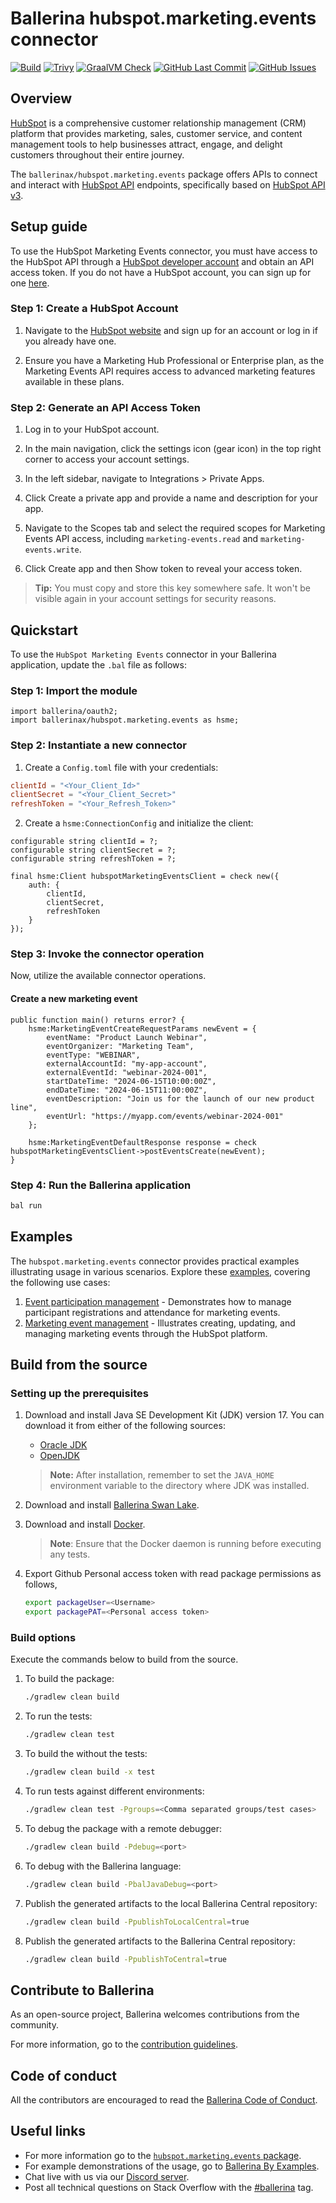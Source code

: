 
# Ballerina hubspot.marketing.events connector

[![Build](https://github.com/ballerina-platform/module-ballerinax-hubspot.marketing.events/actions/workflows/ci.yml/badge.svg)](https://github.com/ballerina-platform/module-ballerinax-hubspot.marketing.events/actions/workflows/ci.yml)
[![Trivy](https://github.com/ballerina-platform/module-ballerinax-hubspot.marketing.events/actions/workflows/trivy-scan.yml/badge.svg)](https://github.com/ballerina-platform/module-ballerinax-hubspot.marketing.events/actions/workflows/trivy-scan.yml)
[![GraalVM Check](https://github.com/ballerina-platform/module-ballerinax-hubspot.marketing.events/actions/workflows/build-with-bal-test-graalvm.yml/badge.svg)](https://github.com/ballerina-platform/module-ballerinax-hubspot.marketing.events/actions/workflows/build-with-bal-test-graalvm.yml)
[![GitHub Last Commit](https://img.shields.io/github/last-commit/ballerina-platform/module-ballerinax-hubspot.marketing.events.svg)](https://github.com/ballerina-platform/module-ballerinax-hubspot.marketing.events/commits/master)
[![GitHub Issues](https://img.shields.io/github/issues/ballerina-platform/ballerina-library/module/hubspot.marketing.events.svg?label=Open%20Issues)](https://github.com/ballerina-platform/ballerina-library/labels/module%hubspot.marketing.events)

## Overview

[HubSpot](https://www.hubspot.com/) is a comprehensive customer relationship management (CRM) platform that provides marketing, sales, customer service, and content management tools to help businesses attract, engage, and delight customers throughout their entire journey.

The `ballerinax/hubspot.marketing.events` package offers APIs to connect and interact with [HubSpot API](https://developers.hubspot.com/docs/api/overview) endpoints, specifically based on [HubSpot API v3](https://developers.hubspot.com/docs/api/marketing/events).
## Setup guide

To use the HubSpot Marketing Events connector, you must have access to the HubSpot API through a [HubSpot developer account](https://developers.hubspot.com/) and obtain an API access token. If you do not have a HubSpot account, you can sign up for one [here](https://www.hubspot.com/products/get-started).

### Step 1: Create a HubSpot Account

1. Navigate to the [HubSpot website](https://www.hubspot.com/) and sign up for an account or log in if you already have one.

2. Ensure you have a Marketing Hub Professional or Enterprise plan, as the Marketing Events API requires access to advanced marketing features available in these plans.

### Step 2: Generate an API Access Token

1. Log in to your HubSpot account.

2. In the main navigation, click the settings icon (gear icon) in the top right corner to access your account settings.

3. In the left sidebar, navigate to Integrations > Private Apps.

4. Click Create a private app and provide a name and description for your app.

5. Navigate to the Scopes tab and select the required scopes for Marketing Events API access, including `marketing-events.read` and `marketing-events.write`.

6. Click Create app and then Show token to reveal your access token.

> **Tip:** You must copy and store this key somewhere safe. It won't be visible again in your account settings for security reasons.
## Quickstart

To use the `HubSpot Marketing Events` connector in your Ballerina application, update the `.bal` file as follows:

### Step 1: Import the module

```ballerina
import ballerina/oauth2;
import ballerinax/hubspot.marketing.events as hsme;
```

### Step 2: Instantiate a new connector

1. Create a `Config.toml` file with your credentials:

```toml
clientId = "<Your_Client_Id>"
clientSecret = "<Your_Client_Secret>"
refreshToken = "<Your_Refresh_Token>"
```

2. Create a `hsme:ConnectionConfig` and initialize the client:

```ballerina
configurable string clientId = ?;
configurable string clientSecret = ?;
configurable string refreshToken = ?;

final hsme:Client hubspotMarketingEventsClient = check new({
    auth: {
        clientId,
        clientSecret,
        refreshToken
    }
});
```

### Step 3: Invoke the connector operation

Now, utilize the available connector operations.

#### Create a new marketing event

```ballerina
public function main() returns error? {
    hsme:MarketingEventCreateRequestParams newEvent = {
        eventName: "Product Launch Webinar",
        eventOrganizer: "Marketing Team",
        eventType: "WEBINAR",
        externalAccountId: "my-app-account",
        externalEventId: "webinar-2024-001",
        startDateTime: "2024-06-15T10:00:00Z",
        endDateTime: "2024-06-15T11:00:00Z",
        eventDescription: "Join us for the launch of our new product line",
        eventUrl: "https://myapp.com/events/webinar-2024-001"
    };

    hsme:MarketingEventDefaultResponse response = check hubspotMarketingEventsClient->postEventsCreate(newEvent);
}
```

### Step 4: Run the Ballerina application

```bash
bal run
```
## Examples

The `hubspot.marketing.events` connector provides practical examples illustrating usage in various scenarios. Explore these [examples](https://github.com/ballerina-platform/module-ballerinax-hubspot.marketing.events/tree/main/examples), covering the following use cases:

1. [Event participation management](https://github.com/ballerina-platform/module-ballerinax-hubspot.marketing.events/tree/main/examples/event_participation_management) - Demonstrates how to manage participant registrations and attendance for marketing events.
2. [Marketing event management](https://github.com/ballerina-platform/module-ballerinax-hubspot.marketing.events/tree/main/examples/marketing_event_management) - Illustrates creating, updating, and managing marketing events through the HubSpot platform.
## Build from the source

### Setting up the prerequisites

1. Download and install Java SE Development Kit (JDK) version 17. You can download it from either of the following sources:

    * [Oracle JDK](https://www.oracle.com/java/technologies/downloads/)
    * [OpenJDK](https://adoptium.net/)

    > **Note:** After installation, remember to set the `JAVA_HOME` environment variable to the directory where JDK was installed.

2. Download and install [Ballerina Swan Lake](https://ballerina.io/).

3. Download and install [Docker](https://www.docker.com/get-started).

    > **Note**: Ensure that the Docker daemon is running before executing any tests.

4. Export Github Personal access token with read package permissions as follows,

    ```bash
    export packageUser=<Username>
    export packagePAT=<Personal access token>
    ```

### Build options

Execute the commands below to build from the source.

1. To build the package:

    ```bash
    ./gradlew clean build
    ```

2. To run the tests:

    ```bash
    ./gradlew clean test
    ```

3. To build the without the tests:

    ```bash
    ./gradlew clean build -x test
    ```

4. To run tests against different environments:

    ```bash
    ./gradlew clean test -Pgroups=<Comma separated groups/test cases>
    ```

5. To debug the package with a remote debugger:

    ```bash
    ./gradlew clean build -Pdebug=<port>
    ```

6. To debug with the Ballerina language:

    ```bash
    ./gradlew clean build -PbalJavaDebug=<port>
    ```

7. Publish the generated artifacts to the local Ballerina Central repository:

    ```bash
    ./gradlew clean build -PpublishToLocalCentral=true
    ```

8. Publish the generated artifacts to the Ballerina Central repository:

    ```bash
    ./gradlew clean build -PpublishToCentral=true
    ```

## Contribute to Ballerina

As an open-source project, Ballerina welcomes contributions from the community.

For more information, go to the [contribution guidelines](https://github.com/ballerina-platform/ballerina-lang/blob/master/CONTRIBUTING.md).

## Code of conduct

All the contributors are encouraged to read the [Ballerina Code of Conduct](https://ballerina.io/code-of-conduct).


## Useful links

* For more information go to the [`hubspot.marketing.events` package](https://central.ballerina.io/ballerinax/hubspot.marketing.events/latest).
* For example demonstrations of the usage, go to [Ballerina By Examples](https://ballerina.io/learn/by-example/).
* Chat live with us via our [Discord server](https://discord.gg/ballerinalang).
* Post all technical questions on Stack Overflow with the [#ballerina](https://stackoverflow.com/questions/tagged/ballerina) tag.
